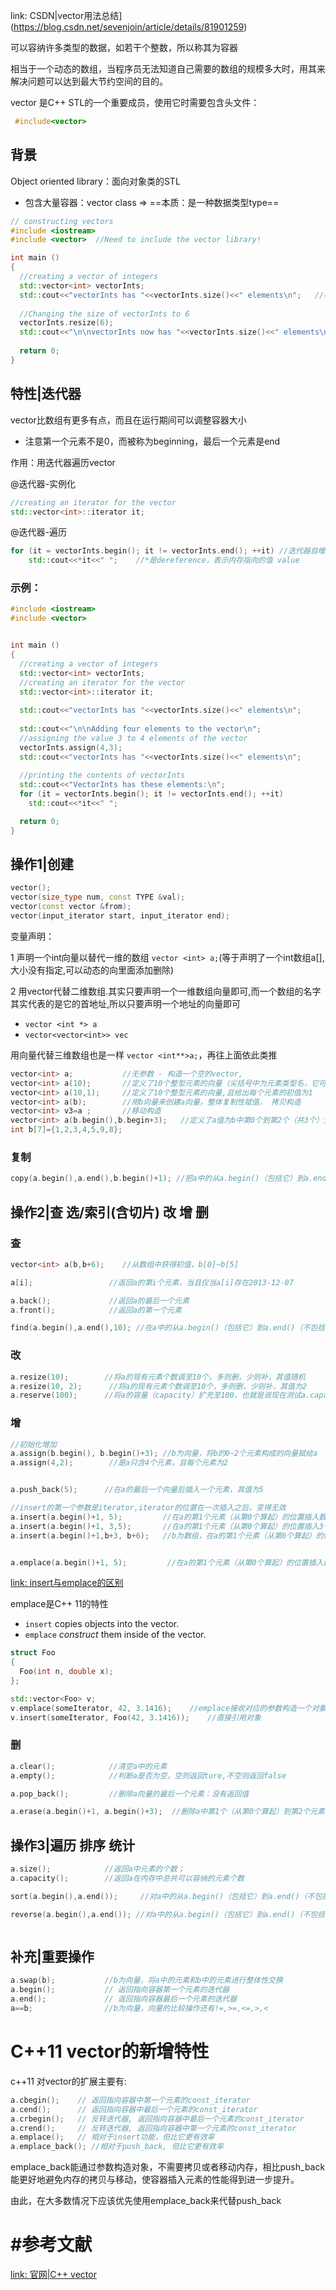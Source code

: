 link: CSDN|vector用法总结](https://blog.csdn.net/sevenjoin/article/details/81901259)

可以容纳许多类型的数据，如若干个整数，所以称其为容器

相当于一个动态的数组，当程序员无法知道自己需要的数组的规模多大时，用其来解决问题可以达到最大节约空间的目的。

vector 是C++ STL的一个重要成员，使用它时需要包含头文件：

```c++
 #include<vector>
```

## 背景

Object oriented library：面向对象类的STL

- 包含大量容器：vector class => ==本质：是一种数据类型type==

```c++
// constructing vectors
#include <iostream>
#include <vector>  //Need to include the vector library!

int main ()
{
  //creating a vector of integers
  std::vector<int> vectorInts;  
  std::cout<<"vectorInts has "<<vectorInts.size()<<" elements\n";	//初始化的时候size是0
  
  //Changing the size of vectorInts to 6
  vectorInts.resize(6);
  std::cout<<"\n\nvectorInts now has "<<vectorInts.size()<<" elements\n";
 
  return 0;
}
```



## 特性|迭代器

vector比数组有更多有点，而且在运行期间可以调整容器大小

- 注意第一个元素不是0，而被称为beginning，最后一个元素是end



作用：用迭代器遍历vector

@迭代器-实例化

```c++
//creating an iterator for the vector
std::vector<int>::iterator it;
```



@迭代器-遍历

```c++
for (it = vectorInts.begin(); it != vectorInts.end(); ++it)	//迭代器自增
    std::cout<<*it<<" ";	//*是dereference，表示内存指向的值 value
```



### 示例：

```c++
#include <iostream>
#include <vector>


int main ()
{
  //creating a vector of integers
  std::vector<int> vectorInts;  
  //creating an iterator for the vector
  std::vector<int>::iterator it;
  
  std::cout<<"vectorInts has "<<vectorInts.size()<<" elements\n";
  
  std::cout<<"\n\nAdding four elements to the vector\n";
  //assigning the value 3 to 4 elements of the vector
  vectorInts.assign(4,3);
  std::cout<<"vectorInts has "<<vectorInts.size()<<" elements\n";
  
  //printing the contents of vectorInts
  std::cout<<"VectorInts has these elements:\n";
  for (it = vectorInts.begin(); it != vectorInts.end(); ++it)
    std::cout<<*it<<" ";

  return 0;
}
```



## 操作1|创建

```c++
vector();
vector(size_type num, const TYPE &val);
vector(const vector &from);
vector(input_iterator start, input_iterator end);
```

变量声明：

1 声明一个int向量以替代一维的数组 `vector <int> a;`(等于声明了一个int数组a[],大小没有指定,可以动态的向里面添加删除)

2 用vector代替二维数组.其实只要声明一个一维数组向量即可,而一个数组的名字其实代表的是它的首地址,所以只要声明一个地址的向量即可

- `vector <int *> a`
- `vector<vector<int>> vec`

用向量代替三维数组也是一样 `vector <int**>a;`，再往上面依此类推

```c++
vector<int> a;           //无参数 - 构造一个空的vector,
vector<int> a(10);       //定义了10个整型元素的向量（尖括号中为元素类型名，它可以是任何合法的数据类型），但没有给出初值，其值是不确定的。
vector<int> a(10,1);     //定义了10个整型元素的向量,且给出每个元素的初值为1
vector<int> a(b);        //用b向量来创建a向量，整体复制性赋值， 拷贝构造
vector<int> v3=a ;       //移动构造
vector<int> a(b.begin(),b.begin+3);   //定义了a值为b中第0个到第2个（共3个）元素
int b[7]={1,2,3,4,5,9,8};
```



### 复制

```c++
copy(a.begin(),a.end(),b.begin()+1); //把a中的从a.begin()（包括它）到a.end()（不包括它）的元素复制到b中，从b.begin()+1的位置（包括它）开        始复制，覆盖掉原有元素
```



## 操作2|查 选/索引(含切片) 改 增 删

### 查

```c++
vector<int> a(b,b+6);    //从数组中获得初值，b[0]~b[5]

a[i];                 //返回a的第i个元素，当且仅当a[i]存在2013-12-07

a.back();             //返回a的最后一个元素
a.front();            //返回a的第一个元素

find(a.begin(),a.end(),10); //在a中的从a.begin()（包括它）到a.end()（不包括它）的元素中查找10，若存在返回其在向量中的位置
```



### 改

```c++
a.resize(10);        //将a的现有元素个数调至10个，多则删，少则补，其值随机
a.resize(10, 2);      //将a的现有元素个数调至10个，多则删，少则补，其值为2
a.reserve(100);      //将a的容量（capacity）扩充至100，也就是说现在测试a.capacity();的时候返回值是100.这种操作只有在需要给a添加大量数据的时候才显得有意义，因为这将避免内存多次容量扩充操作（当a的容量不足时电脑会自动扩容，当然这必然降低性能） 
```



### 增

```c++
//初始化增加
a.assign(b.begin(), b.begin()+3); //b为向量，将b的0~2个元素构成的向量赋给a
a.assign(4,2);        //是a只含4个元素，且每个元素为2


a.push_back(5);      //在a的最后一个向量后插入一个元素，其值为5

//insert的第一个参数是iterator,iterator的位置在一次插入之后，变得无效
a.insert(a.begin()+1, 5);         //在a的第1个元素（从第0个算起）的位置插入数值5，如a为1,2,3,4，插入元素后为1,5,2,3,4
a.insert(a.begin()+1, 3,5);       //在a的第1个元素（从第0个算起）的位置插入3个数，其值都为5
a.insert(a.begin()+1,b+3, b+6);   //b为数组，在a的第1个元素（从第0个算起）的位置插入b的第3个元素到第5个元素（不包括b+6），如b为1,2,3,4,5,9,8，插入元素后为1,4,5,9,2,3,4,5,9,8


a.emplace(a.begin()+1, 5);         //在a的第1个元素（从第0个算起）的位置插入数值5，如a为1,2,3,4，插入元素后为1,5,2,3,4
```

[link: insert与emplace的区别](https://stackoverflow.com/questions/14788261/c-stdvector-emplace-vs-insert)

emplace是C++ 11的特性

- `insert` copies objects into the vector.
- `emplace` *construct* them inside of the vector.

```c++
struct Foo
{
  Foo(int n, double x);
};

std::vector<Foo> v;
v.emplace(someIterator, 42, 3.1416);	//emplace接收对应的参数构造一个对象
v.insert(someIterator, Foo(42, 3.1416));	//直接引用对象
```



### 删

```c++
a.clear();            //清空a中的元素
a.empty();            //判断a是否为空，空则返回ture,不空则返回false

a.pop_back();         //删除a向量的最后一个元素：没有返回值

a.erase(a.begin()+1, a.begin()+3);  //删除a中第1个（从第0个算起）到第2个元素，也就是说删除的元素从a.begin()+1算起（包括它）一直到a.begin()+3（不包括它）
```





## 操作3|遍历 排序 统计

```c++
a.size();            //返回a中元素的个数；
a.capacity();        //返回a在内存中总共可以容纳的元素个数

sort(a.begin(),a.end());     //对a中的从a.begin()（包括它）到a.end()（不包括它）的元素进行从小到大排列

reverse(a.begin(),a.end()); //对a中的从a.begin()（包括它）到a.end()（不包括它）的元素倒置，但不排列，如a中元素为1,3,2,4,倒置后为4,2,3,1



```



## 补充|重要操作

```c++
a.swap(b);           //b为向量，将a中的元素和b中的元素进行整体性交换
a.begin();           // 返回指向容器第一个元素的迭代器
a.end();             // 返回指向容器最后一个元素的迭代器
a==b;                //b为向量，向量的比较操作还有!=,>=,<=,>,<
```







# C++11 vector的新增特性

c++11 对vector的扩展主要有:

```c++
a.cbegin();    // 返回指向容器中第一个元素的const_iterator
a.cend();      // 返回指向容器中最后一个元素的const_iterator
a.crbegin();   // 反转迭代器, 返回指向容器中最后一个元素的const_iterator
a.crend();     // 反转迭代器, 返回指向容器中第一个元素的const_iterator
a.emplace();   // 相对于insert功能，但比它更有效率
a.emplace_back(); //相对于push_back, 但比它更有效率
```

emplace_back能通过参数构造对象，不需要拷贝或者移动内存，相比push_back能更好地避免内存的拷贝与移动，使容器插入元素的性能得到进一步提升。 
　　

由此，在大多数情况下应该优先使用emplace_back来代替push_back







# #参考文献

[link: 官网|C++ vector](http://www.cplusplus.com/reference/vector/vector/vector/)